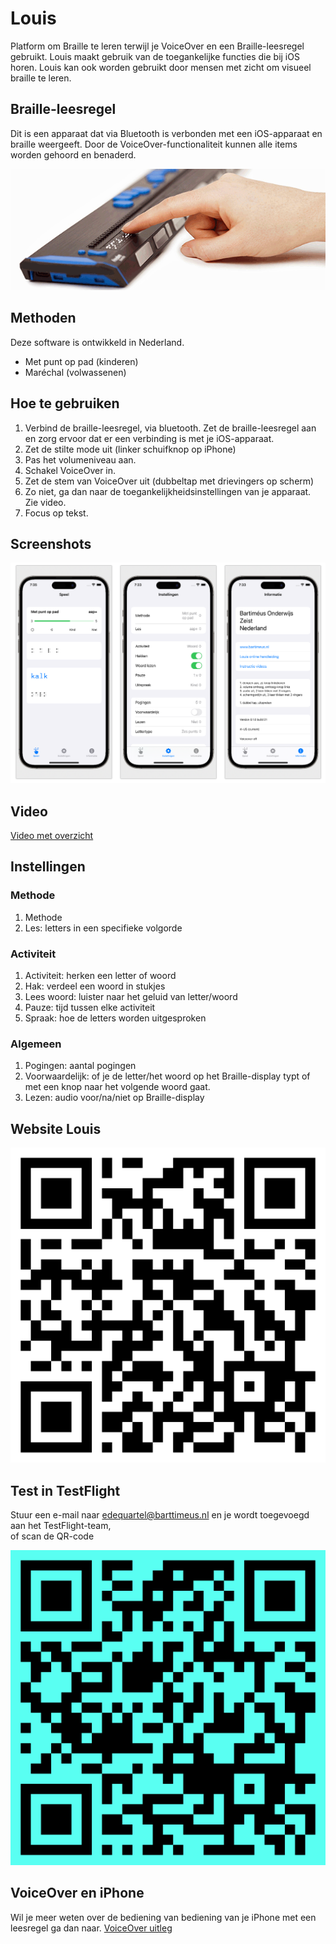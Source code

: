 # Louis

Platform om Braille te leren terwijl je VoiceOver en een Braille-leesregel gebruikt. Louis maakt gebruik van de toegankelijke functies die bij iOS horen. Louis kan  ook worden gebruikt door mensen met zicht om visueel braille te leren.

## Braille-leesregel
Dit is een apparaat dat via Bluetooth is verbonden met een iOS-apparaat en braille weergeeft. Door de VoiceOver-functionaliteit kunnen alle items worden gehoord en benaderd.

![Braille Display](screenshots/brailledisplay.png)

## Methoden
Deze software is ontwikkeld in Nederland.

* Met punt op pad (kinderen)
* Maréchal (volwassenen)

<!--
## Lokalisatie
Methoden bevinden zich op een server. Daarom kunnen deze eenvoudig worden gewijzigd en toegevoegd wanneer dat nodig is. De audiobestanden moeten eenmalig worden gedownload. Bij het installeren van de app worden Engelse of Nederlandse bestanden gedownload.
-->

## Hoe te gebruiken
1. Verbind de braille-leesregel, via bluetooth. Zet de braille-leesregel aan en zorg ervoor dat er een verbinding is met je iOS-apparaat.
2. Zet de stilte mode uit (linker schuifknop op iPhone)
3. Pas het volumeniveau aan.
4. Schakel VoiceOver in.
5. Zet de stem van VoiceOver uit (dubbeltap met drievingers op scherm)
5.  Zo niet, ga dan naar de toegankelijkheidsinstellingen van je apparaat. Zie video.
7. Focus op tekst.


## Screenshots
![App Screenshots](screenshots/screenshot.png)

## Video 
[Video met overzicht](https://vimeo.com/810543898)

## Instellingen

### Methode
1. Methode
2. Les: letters in een specifieke volgorde

### Activiteit
1. Activiteit: herken een letter of woord
2. Hak: verdeel een woord in stukjes
3. Lees woord: luister naar het geluid van letter/woord
4. Pauze: tijd tussen elke activiteit
5. Spraak: hoe de letters worden uitgesproken

### Algemeen

1. Pogingen: aantal pogingen
2. Voorwaardelijk: of je de letter/het woord op het Braille-display typt of met een knop naar het volgende woord gaat.
3. Lezen: audio voor/na/niet op Braille-display

## Website Louis

![QR-code](screenshots/louisweb.png)

## Test in TestFlight

Stuur een e-mail naar edequartel@barttimeus.nl en je wordt toegevoegd aan het TestFlight-team,  
of scan de QR-code

![QR-code](screenshots/louis-testflight.png)

## VoiceOver en iPhone

Wil je meer weten over de bediening van bediening van je iPhone met een leesregel ga dan naar.
[VoiceOver uitleg](https://edequartel.github.io/ict4vip/voiceover.html)

<!--
## Lokalisatie

Als je geïnteresseerd bent in Louis en het wilt lokaliseren naar jouw taal, heb je nodig:

1. **audiobestanden** met gesproken woorden,
2. bestanden voor individuele tekens en tekens,
3. een **methode** voor het leren van braille (de volgorde waarin je braille verstrekt)
4. -->
